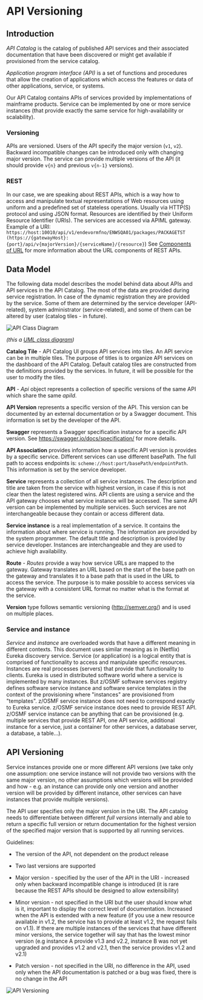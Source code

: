 # API Versioning

 ## Introduction

 _API Catalog_ is the catalog of published API services and their associated documentation that have been
 discovered or might get available if provisioned from the service catalog.

 _Application program interface (API)_ is a set of functions and procedures that allow the creation
 of applications which access the features or data of other applications, service, or systems.

 Our API Catalog contains APIs of services provided by implementations of mainframe products. Service can
 be implemented by one or more service instances (that provide exactly the same service for
 high-availability or scalability).

 ### Versioning

 APIs are versioned. Users of the API specify the major version (`v1`, `v2`). Backward incompatible
 changes can be introduced only with changing major version. The service can provide multiple
 versions of the API (it should provide `v{n}` and previous `v{n-1}` versions).

 ### REST

 In our case, we are speaking about REST APIs, which is a way how to access and manipulate textual
 representations of Web resources using uniform and a predefined set of stateless operations.
 Usually via HTTP(S) protocol and using JSON format. Resources are identified by their Uniform
 Resource Identifier (URIs). The services are accessed via APIML gateway. Example of a URI:
 `https://host:10010/api/v1/endevormfno/ENWSQA01/packages/PACKAGETST
 (https://{gatewayHost}:{port}/api/v{majorVersion}/{serviceName}/{resource}`)
 See [Components of URL](../extend-apiml/api-mediation-components-of-URL.md) for more information about the URL components of REST APIs.
 
 ## Data Model

 The following data model describes the model behind data about APIs and API services in the API Catalog.
 The most of the data are provided during service registration. In case of the dynamic registration they are
 provided by the service. Some of them are determined by the service developer (API-related), system
 administrator (service-related), and some of them can be altered by user (catalog tiles - in
 future).

 ![API Class Diagram](pathname:///v1.21.x/images/api-mediation/API-Class-Diagram.png)

 _(this a [UML class diagram](https://en.wikipedia.org/wiki/Class_diagram))_

 **Catalog Tile** - API Catalog UI groups API services into tiles. An API service can be in multiple tiles. The
 purpose of titles is to organize API services on the dashboard of the API Catalog. Default catalog tiles
 are constructed from the definitions provided by the services. In future, it will be possible for
 the user to modify the tiles.

 **API** - _Api_ object represents a collection of specific versions of the same API which share the
 same _apiId_.

 **API Version** represents a specific version of the API. This version can be documented by an
 external documentation or by a Swagger document. This information is set by the developer of the
 API.

 **Swagger** represents a Swagger specification instance for a specific API version. See
 https://swagger.io/docs/specification/ for more details.

 **API Association** provides information how a specific API version is provides by a specific
 service. Different services can use different basePath. The full path to access endpoints is:
 `scheme://host:port/basePath/endpointPath`. This information is set by the service developer.

 **Service** represents a collection of all service instances. The description and title are taken
 from the service with highest version, in case if this is not clear then the latest registered
 wins. API clients are using a service and the API gateway chooses what service instance will be
 accessed. The same API version can be implemented by multiple services. Such services are not
 interchangeable because they contain or access different data.

 **Service instance** is a real implementation of a service. It contains the information about where
 service is running. The information are provided by the system programmer. The default title and
 description is provided by service developer. Instances are interchangeable and they are used to
 achieve high availability.

 **Route** - _Routes_ provide a way how service URLs are mapped to the gateway. Gateway translates
 an URL based on the start of the base path on the gateway and translates it to a base path that is
 used in the URL to access the service. The purpose is to make possible to access services via the
 gateway with a consistent URL format no matter what is the format at the service.

 **Version** type follows semantic versioning (http://semver.org/) and is used on multiple places.

 ### Service and instance

 _Service_ and _instance_ are overloaded words that have a different meaning in different contexts.
 This document uses similar meaning as in (Netflix) Eureka discovery service. Service (or
 application) is a logical entity that is comprised of functionality to access and manipulate
 specific resources. Instances are real processes (servers) that provide that functionality to
 clients. Eureka is used in distributed software world where a service is implemented by many
 instances. But z/OSMF software services registry defines software service instance and software
 service templates in the context of the provisioning where "instances" are provisioned from
 "templates". z/OSMF service instance does not need to correspond exactly to Eureka service. z/OSMF
 service instance does need to provide REST API. z/OSMF service instance can be anything that can be
 provisioned (e.g. multiple services that provide REST API, one API service, additional instance for
 a service, just a container for other services, a database server, a database, a table...).

 ## API Versioning

 Service instances provide one or more different API versions (we take only one assumption: one
 service instance will not provide two versions with the same major version, no other assumptions
 which versions will be provided and how - e.g. an instance can provide only one version and another
 version will be provided by different instance, other services can have instances that provide
 multiple versions).

 The API user specifies only the major version in the URI. The API catalog needs to differentiate
 between different _full versions_ internally and able to return a specific full version or return
 documentation for the highest version of the specified major version that is supported by all
 running services.

 Guidelines:

- The version of the API, not dependent on the product release

- Two last versions are supported

 - Major version - specified by the user of the API in the URI - increased only when backward
 incompatible change is introduced (it is rare because the REST APIs should be designed to allow
 extensibility)

 - Minor version - not specified in the URI but the user should know what is it, important to
 display the correct level of documentation. Increased when the API is extended with a new feature
 (if you use a new resource available in v1.2, the service has to provide at least v1.2, the request
 fails on v1.1). If there are multiple instances of the services that have different minor versions,
 the service together will say that has the lowest minor version (e.g instance A provide v1.3 and
 v2.2, instance B was not yet upgraded and provides v1.2 and v2.1, then the service provides v1.2
 and v2.1)

 - Patch version - not specified in the URI, no difference in the API, used only when the API
 documentation is patched or a bug was fixed, there is no change in the API

 ![API Versioning](pathname:///v1.21.x/images/api-mediation/API-Versioning.png)
